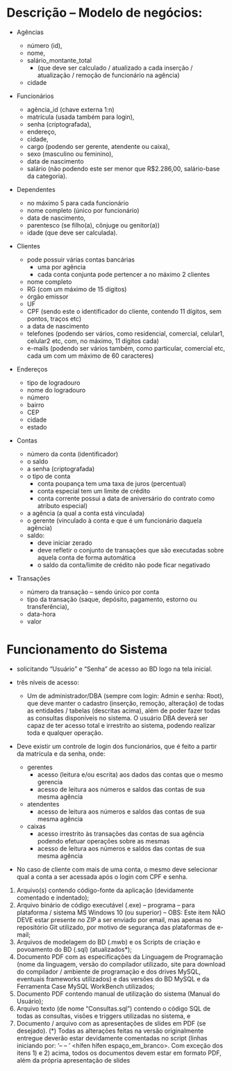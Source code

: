 # Descrição – Modelo de negócios:

- Agências
  - número (id), 
  - nome, 
  - salário_montante_total
    - (que deve ser calculado / atualizado a cada inserção / atualização / remoção de funcionário na
    agência)
  - cidade 


- Funcionários
  - agência_id (chave externa 1:n) 
  - matrícula (usada também para login), 
  - senha (criptografada), 
  - endereço, 
  - cidade, 
  - cargo (podendo ser gerente, atendente ou caixa), 
  - sexo (masculino ou feminino), 
  - data de nascimento 
  - salário (não podendo este ser menor que R$2.286,00, salário-base da categoria). 


- Dependentes 
  - no máximo 5 para cada funcionário
  - nome completo (único por funcionário)
  - data de nascimento, 
  - parentesco (se filho(a), cônjuge ou genitor(a))
  - idade (que deve ser calculada).


- Clientes
  - pode possuir várias contas bancárias
    - uma por agência 
    - cada conta conjunta pode pertencer a no máximo 2 clientes
  - nome completo
  - RG (com um máximo de 15 dígitos)
  - órgão emissor
  - UF
  - CPF (sendo este o identificador do cliente, contendo 11 dígitos, sem pontos, traços etc)
  - a data de nascimento
  - telefones (podendo ser vários, como residencial, comercial, celular1, celular2 etc, com, no máximo, 11 dígitos cada)
  - e-mails (podendo ser vários também, como particular, comercial etc, cada um com um máximo de 60 caracteres)


- Endereços 
  - tipo de logradouro
  - nome do logradouro
  - número
  - bairro
  - CEP
  - cidade
  - estado


- Contas
  - número da conta (identificador)
  - o saldo
  - a senha (criptografada)
  - o tipo de conta 
    - conta poupança tem uma taxa de juros (percentual) 
    - conta especial tem um limite de crédito
    - conta corrente possui a data de aniversário do contrato como atributo especial)
  - a agência (a qual a conta está vinculada)
  - o gerente (vinculado à conta e que é um funcionário daquela agência)
  - saldo:
    - deve iniciar zerado
    - deve refletir o conjunto de transações que são executadas sobre aquela conta de forma automática
    - o saldo da conta/limite de crédito não pode ficar negativado


- Transações 
  - número da transação – sendo único por conta
  - tipo da transação (saque, depósito, pagamento, estorno ou transferência),
  - data-hora 
  - valor

# Funcionamento do Sistema
- solicitando “Usuário” e “Senha” de acesso ao BD logo na tela inicial.
- três níveis de acesso: 
  - Um de administrador/DBA (sempre com login: Admin e senha: Root), que deve manter o cadastro
  (inserção, remoção, alteração) de todas as entidades / tabelas (descritas acima), além de poder fazer
  todas as consultas disponíveis no sistema. O usuário DBA deverá ser capaz de ter acesso total e
  irrestrito ao sistema, podendo realizar toda e qualquer operação.
  

- Deve existir um controle de login dos funcionários, que é feito a partir da matrícula e da senha,
  onde: 
  - gerentes
    - acesso (leitura e/ou escrita) aos dados das contas que o mesmo gerencia
    - acesso de leitura aos números e saldos das contas de sua mesma agência
  - atendentes 
    - acesso de leitura aos números e saldos das contas de sua mesma agência
  - caixas
    - acesso irrestrito às transações das contas de sua agência podendo efetuar operações sobre as mesmas
    - acesso de leitura aos números e saldos das contas de sua mesma agência

- No caso de cliente com mais de uma conta, o mesmo deve selecionar qual a conta a ser acessada após o login com CPF e senha.

1) Arquivo(s) contendo código-fonte da aplicação (devidamente comentado e indentado);
2) Arquivo binário de código executável (.exe) – programa – para plataforma / sistema MS Windows 10 (ou superior) – OBS: Este item NÃO DEVE estar presente no ZIP a ser enviado por email, mas apenas no repositório Git utilizado, por motivo de segurança das plataformas de e-mail;
3) Arquivos de modelagem do BD (.mwb) e os Scripts de criação e povoamento do BD (.sql) (atualizados*);
4) Documento PDF com as especificações da Linguagem de Programação (nome da linguagem, versão do compilador utilizado, site para download do compilador / ambiente de programação e dos drives MySQL, eventuais frameworks utilizados) e das versões do BD MySQL e da Ferramenta Case MySQL WorkBench utilizados;
5) Documento PDF contendo manual de utilização do sistema (Manual do Usuário);
6) Arquivo texto (de nome “Consultas.sql”) contendo o código SQL de todas as consultas, visões e triggers utilizadas no sistema, e
7) Documento / arquivo com as apresentações de slides em PDF (se desejado). (*) Todas as alterações feitas na versão originalmente entregue deverão estar devidamente comentadas no script (linhas iniciando por: ‘– – ’ <hífen hífen espaço_em_branco>. Com exceção dos itens 1) e 2) acima, todos os documentos devem estar em formato PDF, além da própria apresentação de slides
